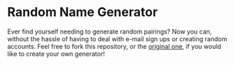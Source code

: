 # Random Name Generator

Ever find yourself needing to generate random pairings? Now you can, without the hassle of having to deal with e-mail sign ups or creating random accounts. Feel free to fork this repository, or the [original one](http://arcanis.github.io/secretsanta/), if you would like to create your own generator!
